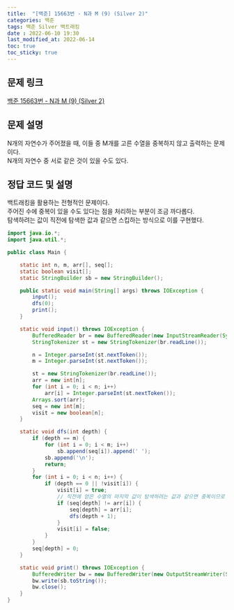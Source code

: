 ```yaml
---
title:  "[백준] 15663번 - N과 M (9) (Silver 2)"
categories: 백준
tags: 백준 Silver 백트래킹
date : 2022-06-10 19:30
last_modified_at: 2022-06-14
toc: true
toc_sticky: true
---
```


## 문제 링크

[백준 15663번 - N과 M (9) (Silver 2)](https://www.acmicpc.net/problem/15663)

## 문제 설명

N개의 자연수가 주어졌을 때, 이들 중 M개를 고른 수열을 중복하지 않고 출력하는 문제이다.  
N개의 자연수 중 서로 같은 것이 있을 수도 있다.

## 정답 코드 및 설명

백트래킹을 활용하는 전형적인 문제이다.  
주어진 수에 중복이 있을 수도 있다는 점을 처리하는 부분이 조금 까다롭다.  
탐색하려는 값이 직전에 탐색한 값과 같으면 스킵하는 방식으로 이를 구현했다.

```java
import java.io.*;
import java.util.*;

public class Main {

    static int n, m, arr[], seq[];
    static boolean visit[];
    static StringBuilder sb = new StringBuilder();

    public static void main(String[] args) throws IOException {
        input();
        dfs(0);
        print();
    }

    static void input() throws IOException {
        BufferedReader br = new BufferedReader(new InputStreamReader(System.in));
        StringTokenizer st = new StringTokenizer(br.readLine());

        n = Integer.parseInt(st.nextToken());
        m = Integer.parseInt(st.nextToken());

        st = new StringTokenizer(br.readLine());
        arr = new int[n];
        for (int i = 0; i < n; i++)
            arr[i] = Integer.parseInt(st.nextToken());
        Arrays.sort(arr);
        seq = new int[m];
        visit = new boolean[n];
    }

    static void dfs(int depth) {
        if (depth == m) {
            for (int i = 0; i < m; i++)
                sb.append(seq[i]).append(' ');
            sb.append('\n');
            return;
        }
        for (int i = 0; i < n; i++) {
            if (depth == 0 || !visit[i]) {
                visit[i] = true;
                // 직전에 얻은 수열의 마지막 값이 탐색하려는 값과 같으면 중복이므로 스킵
                if (seq[depth] != arr[i]) {
                    seq[depth] = arr[i];
                    dfs(depth + 1);
                }
                visit[i] = false;
            }
        }
        seq[depth] = 0;
    }

    static void print() throws IOException {
        BufferedWriter bw = new BufferedWriter(new OutputStreamWriter(System.out));
        bw.write(sb.toString());
        bw.close();
    }
}
```
